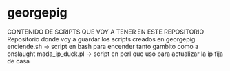 # georgepig
CONTENIDO DE SCRIPTS QUE VOY A TENER EN ESTE REPOSITORIO
Repositorio donde voy a guardar los scripts creados en georgepig
enciende.sh -> script en bash para encender tanto gambito como a onslaught
mada_ip_duck.pl -> script en perl que uso para actualizar la ip fija de casa
